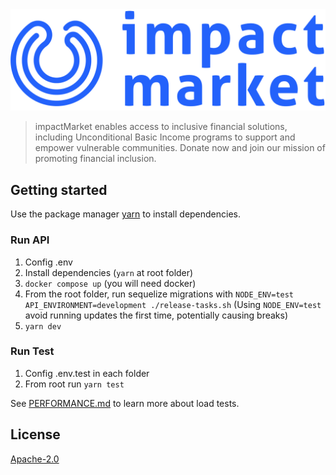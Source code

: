 <div align="center">
    <img src="logo.png">
</div>

> impactMarket enables access to inclusive financial solutions, including Unconditional Basic Income programs to support and empower vulnerable communities. Donate now and join our mission of promoting financial inclusion.

## Getting started

Use the package manager [yarn](https://yarnpkg.com/) to install dependencies.

### Run API

1. Config .env
2. Install dependencies (`yarn` at root folder)
3. `docker compose up` (you will need docker)
4. From the root folder, run sequelize migrations with `NODE_ENV=test API_ENVIRONMENT=development ./release-tasks.sh` (Using `NODE_ENV=test` avoid running updates the first time, potentially causing breaks)
5. `yarn dev`

### Run Test

1. Config .env.test in each folder
2. From root run `yarn test`

See [PERFORMANCE.md](./PERFORMANCE.md) to learn more about load tests.

## License

[Apache-2.0](LICENSE)
